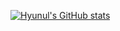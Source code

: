 [![Hyunul's GitHub stats](https://github-readme-stats.vercel.app/api?username=Hyunul)](https://github.com/Hyunul/github-readme-stats)
